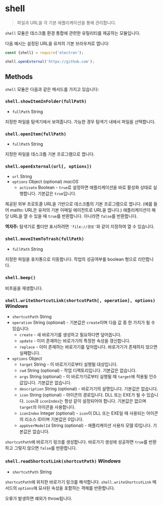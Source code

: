 # shell

> 파일과 URL을 각 기본 애플리케이션을 통해 관리합니다.

`shell` 모듈은 데스크톱 환경 통합에 관련한 유틸리티를 제공하는 모듈입니다.

다음 예시는 설정된 URL을 유저의 기본 브라우저로 엽니다:

```javascript
const {shell} = require('electron');

shell.openExternal('https://github.com');
```

## Methods

`shell` 모듈은 다음과 같은 메서드를 가지고 있습니다:

### `shell.showItemInFolder(fullPath)`

* `fullPath` String

지정한 파일을 탐색기에서 보여줍니다. 가능한 경우 탐색기 내에서 파일을 선택합니다.

### `shell.openItem(fullPath)`

* `fullPath` String

지정한 파일을 데스크톱 기본 프로그램으로 엽니다.

### `shell.openExternal(url[, options])`

* `url` String
* `options` Object (optional) _macOS_
  * `activate` Boolean - `true`로 설정하면 애플리케이션을 바로 활성화 상태로
    실행합니다. 기본값은 `true`입니다.

제공된 외부 프로토콜 URL을 기반으로 데스크톱의 기본 프로그램으로 엽니다. (예를 들어
mailto: URL은 유저의 기본 이메일 에이전트로 URL을 엽니다.) 애플리케이션이 해당 URL을
열 수 있을 때 `true`를 반환합니다. 아니라면 `false`를 반환합니다.

**역자주:** 탐색기로 폴더만 표시하려면 `'file://경로'`와 같이 지정하여 열 수 있습니다.

### `shell.moveItemToTrash(fullPath)`

* `fullPath` String

지정한 파일을 휴지통으로 이동합니다. 작업의 성공여부를 boolean 형으로 리턴합니다.

### `shell.beep()`

비프음을 재생합니다.

### `shell.writeShortcutLink(shortcutPath[, operation], options)` _Windows_

* `shortcutPath` String
* `operation` String (optional) - 기본값은 `create`이며 다음 값 중 한 가지가 될 수
  있습니다:
  * `create` - 새 바로가기를 생성하고 필요하다면 덮어씁니다.
  * `update` - 이미 존재하는 바로가기의 특정한 속성을 갱신합니다.
  * `replace` - 이미 존재하는 바로가기를 덮어씁니다. 바로가기가 존재하지 않으면
    실패합니다.
* `options` Object
  * `target` String - 이 바로가기로부터 실행될 대상입니다.
  * `cwd` String (optional) - 작업 디렉토리입니다. 기본값은 없습니다.
  * `args` String (optional) - 이 바로가기로부터 실행될 때 `target`에 적용될 인수
    값입니다. 기본값은 없습니다.
  * `description` String (optional) - 바로가기의 설명입니다. 기본값은 없습니다.
  * `icon` String (optional) - 아이콘의 경로입니다. DLL 또는 EXE가 될 수 있습니다.
    `icon`과 `iconIndex`는 항상 같이 설정되어야 합니다. 기본값은 없으며 `target`의
    아이콘을 사용합니다.
  * `iconIndex` Integer (optional) - `icon`이 DLL 또는 EXE일 때 사용되는 아이콘의
    리소스 ID이며 기본값은 0입니다.
  * `appUserModelId` String (optional) - 애플리케이션 사용자 모델 ID입니다.
    기본값은 없습니다.

`shortcutPath`에 바로가기 링크를 생성합니다. 바로가기 생성에 성공하면 `true`를
반환하고 그렇지 않으면 `false`를 반환합니다.

### `shell.readShortcutLink(shortcutPath)` _Windows_

* `shortcutPath` String

`shortcutPath`에 위치한 바로가기 링크를 해석합니다. `shell.writeShortcutLink`
메서드의 `options`에 묘사된 속성을 포함하는 객체를 반환합니다.

오류가 발생하면 예외가 throw됩니다.
